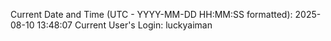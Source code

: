 Current Date and Time (UTC - YYYY-MM-DD HH:MM:SS formatted): 2025-08-10 13:48:07
Current User's Login: luckyaiman
